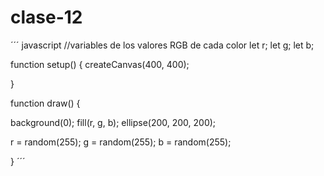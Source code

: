 # clase-12
´´´ javascript
//variables de los valores RGB de cada color
let r;
let g;
let b;

function setup() { 
  createCanvas(400, 400);

} 

function draw() { 
  
  background(0);
  fill(r, g, b);
  ellipse(200, 200, 200);
  

  
  r = random(255); 
  g = random(255); 
  b = random(255); 
  
  
}
´´´
